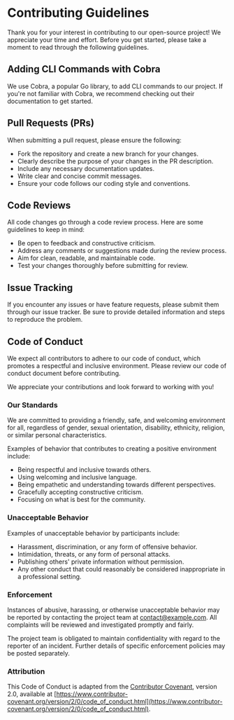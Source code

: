# Contributing Guidelines

Thank you for your interest in contributing to our open-source project! We appreciate your time and effort. Before you get started, please take a moment to read through the following guidelines.

## Adding CLI Commands with Cobra

We use Cobra, a popular Go library, to add CLI commands to our project. If you're not familiar with Cobra, we recommend checking out their documentation to get started.

## Pull Requests (PRs)

When submitting a pull request, please ensure the following:

- Fork the repository and create a new branch for your changes.
- Clearly describe the purpose of your changes in the PR description.
- Include any necessary documentation updates.
- Write clear and concise commit messages.
- Ensure your code follows our coding style and conventions.

## Code Reviews

All code changes go through a code review process. Here are some guidelines to keep in mind:

- Be open to feedback and constructive criticism.
- Address any comments or suggestions made during the review process.
- Aim for clean, readable, and maintainable code.
- Test your changes thoroughly before submitting for review.

## Issue Tracking

If you encounter any issues or have feature requests, please submit them through our issue tracker. Be sure to provide detailed information and steps to reproduce the problem.

## Code of Conduct

We expect all contributors to adhere to our code of conduct, which promotes a respectful and inclusive environment. Please review our code of conduct document before contributing.

We appreciate your contributions and look forward to working with you!

### Our Standards

We are committed to providing a friendly, safe, and welcoming environment for all, regardless of gender, sexual orientation, disability, ethnicity, religion, or similar personal characteristics.

Examples of behavior that contributes to creating a positive environment include:

- Being respectful and inclusive towards others.
- Using welcoming and inclusive language.
- Being empathetic and understanding towards different perspectives.
- Gracefully accepting constructive criticism.
- Focusing on what is best for the community.

### Unacceptable Behavior

Examples of unacceptable behavior by participants include:

- Harassment, discrimination, or any form of offensive behavior.
- Intimidation, threats, or any form of personal attacks.
- Publishing others' private information without permission.
- Any other conduct that could reasonably be considered inappropriate in a professional setting.

### Enforcement

Instances of abusive, harassing, or otherwise unacceptable behavior may be reported by contacting the project team at [contact@example.com](mailto:contact@example.com). All complaints will be reviewed and investigated promptly and fairly.

The project team is obligated to maintain confidentiality with regard to the reporter of an incident. Further details of specific enforcement policies may be posted separately.

### Attribution

This Code of Conduct is adapted from the [Contributor Covenant](https://www.contributor-covenant.org), version 2.0, available at [https://www.contributor-covenant.org/version/2/0/code_of_conduct.html](https://www.contributor-covenant.org/version/2/0/code_of_conduct.html).
